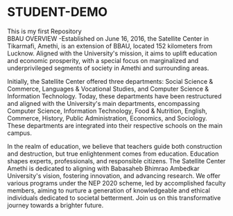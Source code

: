 # STUDENT-DEMO
This is my first Repository
<br>
BBAU OVERVIEW -Established on June 16, 2016, the Satellite Center in Tikarmafi, Amethi, is an extension of BBAU, located 152 kilometers from Lucknow. Aligned with the University's mission, it aims to uplift education and economic prosperity, with a special focus on marginalized and underprivileged segments of society in Amethi and surrounding areas.

Initially, the Satellite Center offered three departments: Social Science & Commerce, Languages & Vocational Studies, and Computer Science & Information Technology. Today, these departments have been restructured and aligned with the University's main departments, encompassing Computer Science, Information Technology, Food & Nutrition, English, Commerce, History, Public Administration, Economics, and Sociology. These departments are integrated into their respective schools on the main campus.

In the realm of education, we believe that teachers guide both construction and destruction, but true enlightenment comes from education. Education shapes experts, professionals, and responsible citizens. The Satellite Center Amethi is dedicated to aligning with Babasaheb Bhimrao Ambedkar University's vision, fostering innovation, and advancing research. We offer various programs under the NEP 2020 scheme, led by accomplished faculty members, aiming to nurture a generation of knowledgeable and ethical individuals dedicated to societal betterment. Join us on this transformative journey towards a brighter future.
